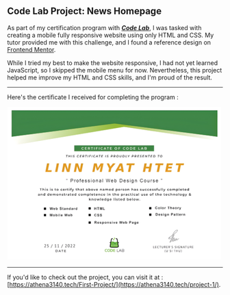 ## **Code Lab Project: News Homepage**

As part of my certification program with ***[Code Lab](https://www.facebook.com/codelab.mm)***, I was tasked with creating a mobile fully responsive website using only HTML and CSS. My tutor provided me with this challenge, and I found a reference design on [Frontend Mentor](https://www.frontendmentor.io/challenges/news-homepage-H6SWTa1MFl).

While I tried my best to make the website responsive, I had not yet learned JavaScript, so I skipped the mobile menu for now. Nevertheless, this project helped me improve my HTML and CSS skills, and I'm proud of the result.

---
Here's the certificate I received for completing the program :

<img src="https://raw.githubusercontent.com/athena3140/simple-homepage/main/certificate.jpg" alt="Certificate of Completion" width="500" height="auto" />

---

If you'd like to check out the project, you can visit it at : [https://athena3140.tech/First-Project/](https://athena3140.tech/project-1/).
